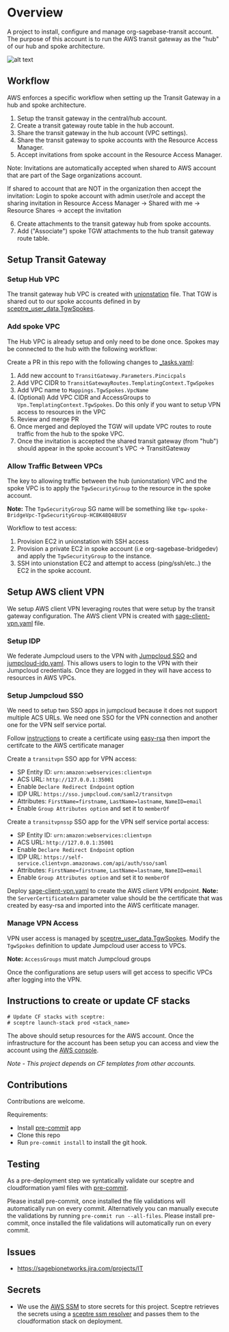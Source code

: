 # Overview
A project to install, configure and manage org-sagebase-transit account.
The purpose of this account is to run the AWS transit gateway as the
"hub" of our hub and spoke architecture.

![alt text][architecture]


## Workflow
AWS enforces a specific workflow when setting up the Transit Gateway in a hub
and spoke architecture.

1. Setup the transit gateway in the central/hub account.
2. Create a transit gateway route table in the hub account.
3. Share the transit gateway in the hub account (VPC settings).
4. Share the transit gateway to spoke accounts with the Resource Access Manager.
5. Accept invitations from spoke account in the Resource Access Manager.

Note: Invitations are  automatically accepted when shared to AWS account that are
part of the Sage organizations account.

If shared to account that are NOT in the organization then accept the invitation:
Login to spoke account with admin user/role and accept the sharing invitation
in Resource Access Manager -> Shared with me -> Resource Shares ->
accept the invitation

6. Create attachments to the transit gateway hub from spoke accounts.
7. Add ("Associate") spoke TGW attachments to the hub transit gateway route table.

## Setup Transit Gateway

### Setup Hub VPC
The transit gateway hub VPC is created with [unionstation](config/prod/unionstationvpc.yaml)
file.  That TGW is shared out to our spoke accounts defined in by
[sceptre_user_data.TgwSpokes](config/prod/sage-tgw.yaml).

### Add spoke VPC
The Hub VPC is already setup and only need to be done once.  Spokes may be connected to the
hub with the following workflow:

Create a PR in this repo with the following changes to [_tasks.yaml](_tass.yaml):
1. Add new account to `TransitGateway.Parameters.Pincicpals`
2. Add VPC CIDR to `TransitGatewayRoutes.TemplatingContext.TgwSpokes`
3. Add VPC name to `Mappings.TgwSpokes.VpcName`
4. (Optional) Add VPC CIDR and AccessGroups to `Vpn.TemplatingContext.TgwSpokes`.  Do this only
if you want to setup VPN access to resources in the VPC
5. Review and merge PR
6. Once merged and deployed the TGW will update VPC routes to route traffic from the hub to the spoke VPC.
7. Once the invitation is accepted the shared transit gateway (from "hub")
should appear in the spoke account's VPC -> TransitGateway

### Allow Traffic Between VPCs
The key to allowing traffic between the hub (unionstation) VPC and the spoke VPC
is to apply the `TgwSecurityGroup` to the resource in the spoke account.

__Note:__ The `TgwSecurityGroup` SG name will be something like `tgw-spoke-BridgeVpc-TgwSecurityGroup-HC8K48Q48USV`

Workflow to test access:
1. Provision EC2 in unionstation with SSH access
2. Provision a private EC2 in spoke account (i.e org-sagebase-bridgedev) and apply the `TgwSecurityGroup`
to the instance.
3. SSH into unionstation EC2 and attempt to access (ping/ssh/etc..) the EC2 in the spoke account.


## Setup AWS client VPN
We setup AWS client VPN leveraging routes that were setup by the transit gateway
configuration.  The AWS client VPN is created with
[sage-client-vpn.yaml](config/prod/sage-client-vpn.yaml) file.

### Setup IDP
We federate Jumpcloud users to the VPN with
[Jumpcloud SSO](https://support.jumpcloud.com/support/s/article/Single-Sign-On-SSO-with-AWS-Client-VPN)
and [jumpcloud-idp.yaml](config/prod/jumpcloud-idp.yaml).  This allows users to login
to the VPN with their Jumpcloud credentials.  Once they are logged in they
will have access to resources in AWS VPCs.

### Setup Jumpcloud SSO
We need to setup two SSO apps in jumpcloud because it does not support multiple ACS URLs.
We need one SSO for the VPN connection and another one for the VPN self service portal.

Follow [instructions](https://docs.aws.amazon.com/vpn/latest/clientvpn-admin/client-authentication.html)
to create a certificate using [easy-rsa](https://github.com/OpenVPN/easy-rsa)
then import the certifcate to the AWS certificate manager

Create a `transitvpn` SSO app for VPN access:
  * SP Entity ID: `urn:amazon:webservices:clientvpn`
  * ACS URL: `http://127.0.0.1:35001`
  * Enable `Declare Redirect Endpoint` option
  * IDP URL: `https://sso.jumpcloud.com/saml2/transitvpn`
  * Attributes: `FirstName=firstname`, `LastName=lastname`, `NameID=email`
  * Enable `Group Attributes option` and set it to `memberOf`

Create a `transitvpnssp` SSO app for the VPN self service portal access:
  * SP Entity ID: `urn:amazon:webservices:clientvpn`
  * ACS URL: `http://127.0.0.1:35001`
  * Enable `Declare Redirect Endpoint` option
  * IDP URL: `https://self-service.clientvpn.amazonaws.com/api/auth/sso/saml`
  * Attributes: `FirstName=firstname`, `LastName=lastname`, `NameID=email`
  * Enable `Group Attributes option` and set it to `memberOf`

Deploy [sage-client-vpn.yaml](config/prod/sage-client-vpn.yaml) to create the
AWS client VPN endpoint.  __Note:__ the `ServerCertificateArn` parameter value should
be the certificate that was created by easy-rsa and imported into the
AWS cerfiticate manager.


### Manage VPN Access
VPN user access is managed by [sceptre_user_data.TgwSpokes](config/prod/sage-client-vpn.yaml).
Modify the `TgwSpokes` definition to update Jumpcloud user access to VPCs.

__Note:__ `AccessGroups` must match Jumpcloud groups

Once the configurations are setup users will get access to specific VPCs after logging into
the VPN.

## Instructions to create or update CF stacks

```
# Update CF stacks with sceptre:
# sceptre launch-stack prod <stack_name>
```

The above should setup resources for the AWS account.  Once the infrastructure
for the account has been setup you can access and view the account using the
[AWS console](https://AWS-account-ID-or-alias.signin.aws.amazon.com/console).

*Note - This project depends on CF templates from other accounts.*

## Contributions
Contributions are welcome.

Requirements:
* Install [pre-commit](https://pre-commit.com/#install) app
* Clone this repo
* Run `pre-commit install` to install the git hook.

## Testing
As a pre-deployment step we syntatically validate our sceptre and
cloudformation yaml files with [pre-commit](https://pre-commit.com).

Please install pre-commit, once installed the file validations will
automatically run on every commit.  Alternatively you can manually
execute the validations by running `pre-commit run --all-files`.
Please install pre-commit, once installed the file validations will
automatically run on every commit.

## Issues
* https://sagebionetworks.jira.com/projects/IT

## Secrets
* We use the [AWS SSM](https://docs.aws.amazon.com/systems-manager/latest/userguide/systems-manager-paramstore.html)
to store secrets for this project.  Sceptre retrieves the secrets using
a [sceptre ssm resolver](https://github.com/cloudreach/sceptre/tree/v1/contrib/ssm-resolver)
and passes them to the cloudformation stack on deployment.


[architecture]: transit-gateway-arch.png "hub and spoke architecture"

